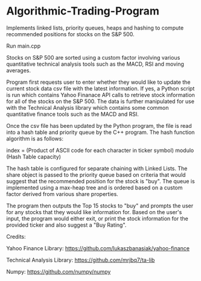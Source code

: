 # Algorithmic-Trading-Program
Implements linked lists, priority queues, heaps and hashing to compute recommended positions for stocks on the S&amp;P 500.

Run main.cpp

Stocks on S&P 500 are sorted using a custom factor involving various quantitative technical analysis tools such as the MACD, RSI and moving averages.

Program first requests user to enter whether they would like to update the current stock data csv file with the latest information. If yes, a Python script is run which contains Yahoo Finanace API calls to retrieve stock information for all of the stocks on the S&P 500. The data is further manipulated for use with the Technical Analysis library which contains some common quantitative finance tools such as the MACD and RSI.

Once the csv file has been updated by the Python program, the file is read into a hash table and priority queue by the C++ program. The hash function algorithm is as follows:

index = (Product of ASCII code for each character in ticker symbol) modulo (Hash Table capacity)

The hash table is configured for separate chaining with Linked Lists. The share object is passed to the priority queue based on criteria that would suggest that the recommended position for the stock is "buy". The queue is implemented using a max-heap tree and is ordered based on a custom factor derived from various share properties.

The program then outputs the Top 15 stocks to "buy" and prompts the user for any stocks that they would like information for. Based on the user's input, the program would either exit, or print the stock information for the provided ticker and also suggest a "Buy Rating".



Credits:

Yahoo Finance Library:
https://github.com/lukaszbanasiak/yahoo-finance

Technical Analysis Library:
https://github.com/mrjbq7/ta-lib

Numpy:
https://github.com/numpy/numpy
